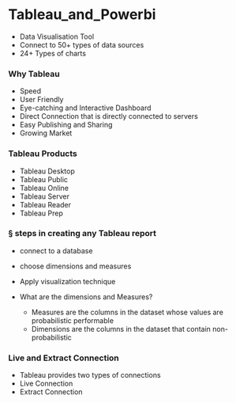 # Tableau_and_Powerbi
- Data Visualisation Tool
- Connect to 50+ types of data sources
- 24+ Types of charts

### Why Tableau
- Speed
- User Friendly
- Eye-catching and Interactive Dashboard
- Direct Connection that is directly connected to servers
- Easy Publishing and Sharing
- Growing Market

### Tableau Products
- Tableau Desktop
- Tableau Public
- Tableau Online
- Tableau Server
- Tableau Reader
- Tableau Prep
### § steps in creating any Tableau report
- connect to a database
- choose dimensions and measures
- Apply visualization technique

- What are the dimensions and Measures?
  - Measures are the columns in the dataset whose values are probabilistic performable
  -  Dimensions are the columns in the dataset that contain non-probabilistic

### Live and Extract Connection
- Tableau provides two types of connections
- Live Connection
- Extract Connection
